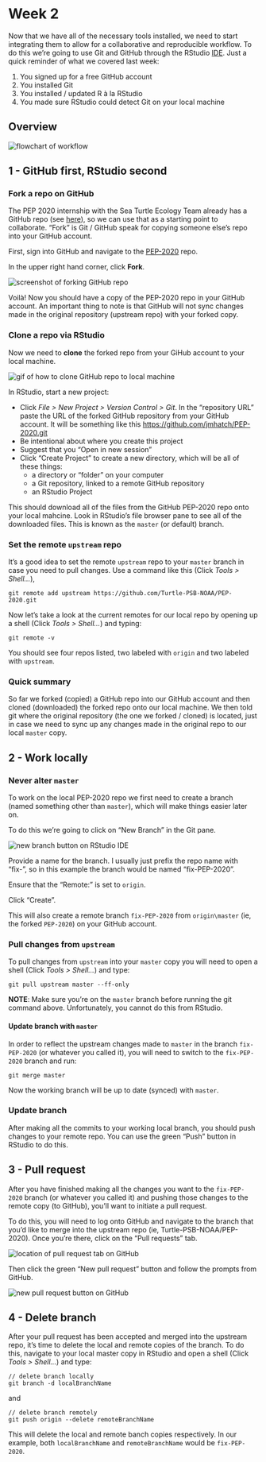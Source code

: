Week 2
======

Now that we have all of the necessary tools installed, we need to start
integrating them to allow for a collaborative and reproducible workflow.
To do this we’re going to use Git and GitHub through the RStudio
[IDE](https://en.wikipedia.org/wiki/Integrated_development_environment).
Just a quick reminder of what we covered last week:

1.  You signed up for a free GitHub account
2.  You installed Git
3.  You installed / updated R à la RStudio
4.  You made sure RStudio could detect Git on your local machine

Overview
--------

![flowchart of workflow](img/overview.jpg)

1 - GitHub first, RStudio second
--------------------------------

### Fork a repo on GitHub

The PEP 2020 internship with the Sea Turtle Ecology Team already has a
GitHub repo (see [here](https://github.com/Turtle-PSB-NOAA/PEP-2020)),
so we can use that as a starting point to collaborate. “Fork” is Git /
GitHub speak for copying someone else’s repo into your GitHub account.

First, sign into GitHub and navigate to the
[PEP-2020](https://github.com/Turtle-PSB-NOAA/PEP-2020) repo.

In the upper right hand corner, click **Fork**.

![screenshot of forking GitHub repo](img/GitHub_fork.gif)

Voilà! Now you should have a copy of the PEP-2020 repo in your GitHub
account. An important thing to note is that GitHub will not sync changes
made in the original repository (upstream repo) with your forked copy.

### Clone a repo via RStudio

Now we need to **clone** the forked repo from your GiHub account to your
local machine.

![gif of how to clone GitHub repo to local
machine](img/GitHub_cloning.gif)

In RStudio, start a new project:

-   Click *File &gt; New Project &gt; Version Control &gt; Git*. In the
    “repository URL” paste the URL of the forked GitHub repository from
    your GitHub account. It will be something like this
    <a href="https://github.com/jmhatch/PEP-2020.git" class="uri">https://github.com/jmhatch/PEP-2020.git</a>
-   Be intentional about where you create this project
-   Suggest that you “Open in new session”
-   Click “Create Project” to create a new directory, which will be all
    of these things:
    -   a directory or “folder” on your computer
    -   a Git repository, linked to a remote GitHub repository
    -   an RStudio Project

This should download all of the files from the GitHub PEP-2020 repo onto
your local mahcine. Look in RStudio’s file browser pane to see all of
the downloaded files. This is known as the `master` (or default) branch.

### Set the remote `upstream` repo

It’s a good idea to set the remote `upstream` repo to your `master`
branch in case you need to pull changes. Use a command like this (Click
*Tools &gt; Shell…*),

`git remote add upstream https://github.com/Turtle-PSB-NOAA/PEP-2020.git`

Now let’s take a look at the current remotes for our local repo by
opening up a shell (Click *Tools &gt; Shell…*) and typing:

`git remote -v`

You should see four repos listed, two labeled with `origin` and two
labeled with `upstream`.

### Quick summary

So far we forked (copied) a GitHub repo into our GitHub account and then
cloned (downloaded) the forked repo onto our local machine. We then told
git where the original repository (the one we forked / cloned) is
located, just in case we need to sync up any changes made in the
original repo to our local `master` copy.

2 - Work locally
----------------

### Never alter `master`

To work on the local PEP-2020 repo we first need to create a branch
(named something other than `master`), which will make things easier
later on.

To do this we’re going to click on “New Branch” in the Git pane.

![new branch button on RStudio IDE](img/new_branch.gif)

Provide a name for the branch. I usually just prefix the repo name with
“fix-”, so in this example the branch would be named “fix-PEP-2020”.

Ensure that the “Remote:” is set to `origin`.

Click “Create”.

This will also create a remote branch `fix-PEP-2020` from
`origin\master` (ie, the forked `PEP-2020`) on your GitHub account.

### Pull changes from `upstream`

To pull changes from `upstream` into your `master` copy you will need to
open a shell (Click *Tools &gt; Shell…*) and type:

`git pull upstream master --ff-only`

**NOTE**: Make sure you’re on the `master` branch before running the git
command above. Unfortunately, you cannot do this from RStudio.

#### Update branch with `master`

In order to reflect the upstream changes made to `master` in the branch
`fix-PEP-2020` (or whatever you called it), you will need to switch to
the `fix-PEP-2020` branch and run:

`git merge master`

Now the working branch will be up to date (synced) with `master`.

### Update branch

After making all the commits to your working local branch, you should
push changes to your remote repo. You can use the green “Push” button in
RStudio to do this.

3 - Pull request
----------------

After you have finished making all the changes you want to the
`fix-PEP-2020` branch (or whatever you called it) and pushing those
changes to the remote copy (to GitHub), you’ll want to initiate a pull
request.

To do this, you will need to log onto GitHub and navigate to the branch
that you’d like to merge into the upstream repo (ie,
Turtle-PSB-NOAA/PEP-2020). Once you’re there, click on the “Pull
requests” tab.

![location of pull request tab on GitHub](img/pull_request_tab.gif)

Then click the green “New pull request” button and follow the prompts
from GitHub.

![new pull request button on GitHub](img/new_pull_request.gif)

4 - Delete branch
-----------------

After your pull request has been accepted and merged into the upstream
repo, it’s time to delete the local and remote copies of the branch. To
do this, navigate to your local master copy in RStudio and open a shell
(Click *Tools &gt; Shell…*) and type:

``` git
// delete branch locally
git branch -d localBranchName
```

and

``` git
// delete branch remotely
git push origin --delete remoteBranchName
```

This will delete the local and remote banch copies respectively. In our
example, both `localBranchName` and `remoteBranchName` would be
`fix-PEP-2020`.
